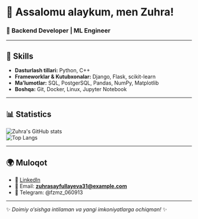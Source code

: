 # 👋 Assalomu alaykum, men Zuhra!

### 🎯 **Backend Developer | ML Engineer**  

---

## 🔧 Skills

- **Dasturlash tillari:** Python, C++ 
- **Frameworklar & Kutubxonalar:** Django, Flask,  scikit-learn
- **Ma’lumotlar:** SQL, PostgerSQL, Pandas, NumPy, Matplotlib 
- **Boshqa:** Git, Docker, Linux, Jupyter Notebook  

---

## 📊 Statistics

![Zuhra's GitHub stats](https://github-readme-stats.vercel.app/api?username=ZuhraCodes&show_icons=true&theme=radical)  
![Top Langs](https://github-readme-stats.vercel.app/api/top-langs/?username=ZuhraCodes&layout=compact&theme=radical)  

---

## 🌍 Muloqot

- 💼 [LinkedIn](https://www.linkedin.com/in/zuhra-sayfullayeva-359b07294/)  
- 📧 Email: **zuhrasayfullayeva31@example.com**
- 💼 Telegram: @fzmz_060913

---

✨ *Doimiy o‘sishga intilaman va yangi imkoniyatlarga ochiqman!* ✨
